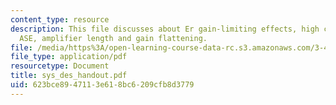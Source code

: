 ```yaml
---
content_type: resource
description: This file discusses about Er gain-limiting effects, high concentration,
  ASE, amplifier length and gain flattening.
file: /media/https%3A/open-learning-course-data-rc.s3.amazonaws.com/3-46-photonic-materials-and-devices-spring-2006/623bce8947113e618bc6209cfb8d3779_sys_des_handout.pdf
file_type: application/pdf
resourcetype: Document
title: sys_des_handout.pdf
uid: 623bce89-4711-3e61-8bc6-209cfb8d3779
---
```

